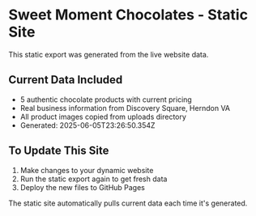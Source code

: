 # Sweet Moment Chocolates - Static Site

This static export was generated from the live website data.

## Current Data Included
- 5 authentic chocolate products with current pricing
- Real business information from Discovery Square, Herndon VA
- All product images copied from uploads directory
- Generated: 2025-06-05T23:26:50.354Z

## To Update This Site
1. Make changes to your dynamic website
2. Run the static export again to get fresh data
3. Deploy the new files to GitHub Pages

The static site automatically pulls current data each time it's generated.
